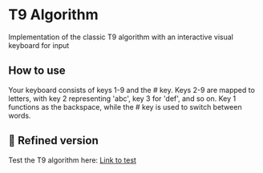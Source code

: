 
# T9 Algorithm

Implementation of the classic T9 algorithm with an interactive visual keyboard for input

## How to use

Your keyboard consists of keys 1-9 and the # key. Keys 2-9 are mapped to letters, with key 2 representing 'abc', key 3 for 'def', and so on. Key 1 functions as the backspace, while the # key is used to switch between words.

## 🔗 Refined version
Test the T9 algorithm here: [Link to test](https://l49-algorithm.netlify.app/)



